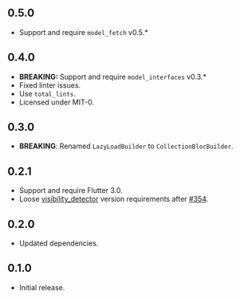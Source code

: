 ## 0.5.0

* Support and require `model_fetch` v0.5.*

## 0.4.0

* **BREAKING:** Support and require `model_interfaces` v0.3.*
* Fixed linter issues.
* Use `total_lints`.
* Licensed under MIT-0.

## 0.3.0

* **BREAKING**: Renamed `LazyLoadBuilder` to `CollectionBlocBuilder`.

## 0.2.1

* Support and require Flutter 3.0.
* Loose [visibility_detector](https://pub.dev/packages/visibility_detector) version requirements after [#354](https://github.com/google/flutter.widgets/issues/354).

## 0.2.0

* Updated dependencies.

## 0.1.0

* Initial release.
